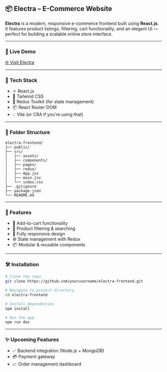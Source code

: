 ## 📦 Electra – E-Commerce Website 

**Electra** is a modern, responsive e-commerce frontend built using **React.js**. It features product listings, filtering, cart functionality, and an elegant UI — perfect for building a scalable online store interface.

---

### 🔗 Live Demo

[🌐 Visit Electra ](https://electra-e-commerce-website.netlify.app/)

---

### 🚀 Tech Stack

* ⚛️ React.js
* 🎨 Tailwind CSS
* 🧠 Redux Toolkit (for state management)
* 📦 React Router DOM
* 💡 Vite (or CRA if you're using that)

---

### 📁 Folder Structure

```
electra-frontend/
├── public/
├── src/
│   ├── assets/
│   ├── components/
│   ├── pages/
│   ├── redux/
│   ├── App.jsx
│   ├── main.jsx
│   └── index.css
├── .gitignore
├── package.json
└── README.md
```

---

### 🔧 Features

* 🛒 Add-to-cart functionality
* 🧩 Product filtering & searching
* 📱 Fully responsive design
* ⚙️ State management with Redux
* 📦 Modular & reusable components

---


### 🛠️ Installation

```bash
# Clone the repo
git clone https://github.com/yourusername/electra-frontend.git

# Navigate to project directory
cd electra-frontend

# Install dependencies
npm install

# Run the app
npm run dev
```

---

### ✨ Upcoming Features

* ✅ Backend integration (Node.js + MongoDB)
* 💳 Payment gateway
* 📈 Order management dashboard
